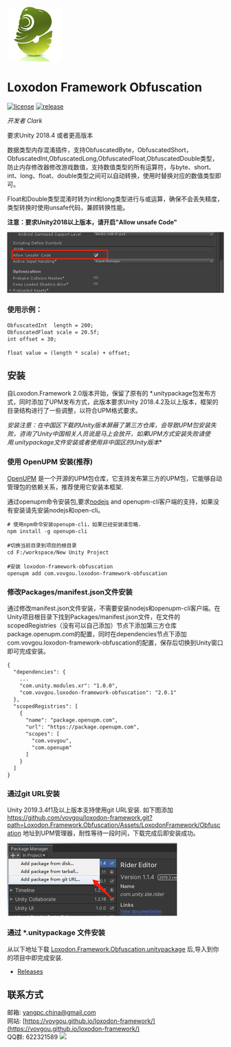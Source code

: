 ![](docs/images/icon.png)

# Loxodon Framework Obfuscation

[![license](https://img.shields.io/badge/license-MIT-blue.png)](https://github.com/vovgou/loxodon-framework/blob/master/LICENSE) [![release](https://img.shields.io/badge/release-v2.0.0-blue.png)](https://github.com/vovgou/loxodon-framework/releases)


*开发者 Clark*

要求Unity 2018.4 或者更高版本

数据类型内存混淆插件，支持ObfuscatedByte，ObfuscatedShort，ObfuscatedInt,ObfuscatedLong,ObfuscatedFloat,ObfuscatedDouble类型，防止内存修改器修改游戏数值，支持数值类型的所有运算符，与byte、short、int、long、float、double类型之间可以自动转换，使用时替换对应的数值类型即可。

Float和Double类型混淆时转为int和long类型进行与或运算，确保不会丢失精度，类型转换时使用unsafe代码，兼顾转换性能。

**注意：要求Unity2018以上版本，请开启"Allow unsafe Code"**

![](docs/images/obfuscation_unsafe.png)

### 使用示例：

    ObfuscatedInt  length = 200;
    ObfuscatedFloat scale = 20.5f;
    int offset = 30;

    float value = (length * scale) + offset;


## 安装

自Loxodon.Framework 2.0版本开始，保留了原有的 *.unitypackage包发布方式，同时添加了UPM发布方式，此版本要求Unity 2018.4.2及以上版本，框架的目录结构进行了一些调整，以符合UPM格式要求。

**安装注意：在中国区下载的Unity版本屏蔽了第三方仓库，会导致UPM包安装失败，咨询了Unity中国相关人员说是马上会放开，如果UPM方式安装失败请使用*.unitypackage文件安装或者使用非中国区的Unity版本**

### 使用 OpenUPM 安装(推荐)

[OpenUPM](https://openupm.com/) 是一个开源的UPM包仓库，它支持发布第三方的UPM包，它能够自动管理包的依赖关系，推荐使用它安装本框架.

通过openupm命令安装包,要求[nodejs](https://nodejs.org/en/download/) and openupm-cli客户端的支持，如果没有安装请先安装nodejs和open-cli。

    # 使用npm命令安装openupm-cli，如果已经安装请忽略.
    npm install -g openupm-cli

    #切换当前目录到项目的根目录
    cd F:/workspace/New Unity Project

    #安装 loxodon-framework-obfuscation
    openupm add com.vovgou.loxodon-framework-obfuscation

### 修改Packages/manifest.json文件安装

通过修改manifest.json文件安装，不需要安装nodejs和openupm-cli客户端。在Unity项目根目录下找到Packages/manifest.json文件，在文件的scopedRegistries（没有可以自己添加）节点下添加第三方仓库package.openupm.com的配置，同时在dependencies节点下添加com.vovgou.loxodon-framework-obfuscation的配置，保存后切换到Unity窗口即可完成安装。

    {
      "dependencies": {
        ...
        "com.unity.modules.xr": "1.0.0",
        "com.vovgou.loxodon-framework-obfuscation": "2.0.1"
      },
      "scopedRegistries": [
        {
          "name": "package.openupm.com",
          "url": "https://package.openupm.com",
          "scopes": [
            "com.vovgou",
            "com.openupm"
          ]
        }
      ]
    }


### 通过git URL安装

Unity 2019.3.4f1及以上版本支持使用git URL安装. 如下图添加 https://github.com/vovgou/loxodon-framework.git?path=Loxodon.Framework.Obfuscation/Assets/LoxodonFramework/Obfuscation 地址到UPM管理器，耐性等待一段时间，下载完成后即安装成功。

![](docs/images/install_via_git.png)

### 通过 *.unitypackage 文件安装

从以下地址下载 [Loxodon.Framework.Obfuscation.unitypackage](https://github.com/vovgou/loxodon-framework/releases) 后,导入到你的项目中即完成安装.

- [Releases](https://github.com/vovgou/loxodon-framework/releases)

## 联系方式
邮箱: [yangpc.china@gmail.com](mailto:yangpc.china@gmail.com)   
网站: [https://vovgou.github.io/loxodon-framework/](https://vovgou.github.io/loxodon-framework/)  
QQ群: 622321589 [![](https://pub.idqqimg.com/wpa/images/group.png)](https:////shang.qq.com/wpa/qunwpa?idkey=71c1e43c24900ee84aeffc76fb67c0bacddc3f62a516fe80eae6b9521f872c59)
